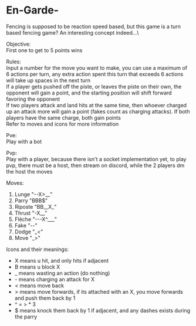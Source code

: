 # En-Garde-
Fencing is supposed to be reaction speed based, but this game is a turn based fencing game? An interesting concept indeed...\

Objective:\
First one to get to 5 points wins

Rules:\
Input a number for the move you want to make, you can use a maximum of 6 actions per turn, any extra action spent this turn that exceeds 6 actions will take up spaces in the next turn\
If a player gets pushed off the piste, or leaves the piste on their own, the opponent will gain a point, and the starting position will shift forward favoring the opponent\
If two players attack and land hits at the same time, then whoever charged up an attack more will gain a point (fakes count as charging attacks). If both players have the same charge, both gain points\
Refer to moves and icons for more information

Pve:\
Play with a bot

Pvp:\
Play with a player, because there isn't a socket implementation yet, to play pvp, there must be a host, then stream on discord, while the 2 players dm the host the moves

Moves:
1. Lunge "--X>__"
2. Parry "BBB$"
3. Riposte "BB__X_"
4. Thrust "-X__"
5. Flèche "---X^___"
6. Fake "--"
7. Dodge "_<"
8. Move "_>"

Icons and their meanings:
- X means u hit, and only hits if adjacent 
- B means u block X
- \_  means wasting an action (do nothing)
- \- means charging an attack for X
- < means move back
- \> means move forwards, if its attached with an X, you move forwards and push them back by 1
- ^ = > * 3
- $ means knock them back by 1 if adjacent, and any dashes exists during the parry
